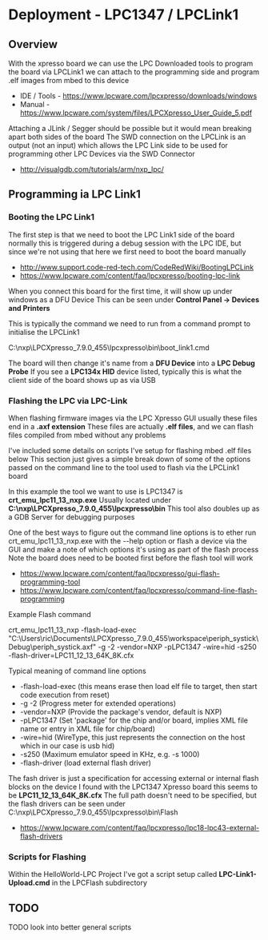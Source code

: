 # Deployment - LPC1347 / LPCLink1

## Overview

With the xpresso board we can use the LPC Downloaded tools to program the board via LPCLink1
we can attach to the programming side and program .elf images from mbed to this device

 * IDE / Tools - https://www.lpcware.com/lpcxpresso/downloads/windows
 * Manual - https://www.lpcware.com/system/files/LPCXpresso_User_Guide_5.pdf

Attaching a JLink / Segger should be possible but it would mean breaking apart both sides of the board
The SWD connection on the LPCLink is an output (not an input) which allows the LPC Link side
to be used for programming other LPC Devices via the SWD Connector

 * http://visualgdb.com/tutorials/arm/nxp_lpc/


## Programming ia LPC Link1


### Booting the LPC Link1

The first step is that we need to boot the LPC Link1 side of the board
normally this is triggered during a debug session with the LPC IDE, but since we're not using that here
we first need to boot the board manually

  * http://www.support.code-red-tech.com/CodeRedWiki/BootingLPCLink
  * https://www.lpcware.com/content/faq/lpcxpresso/booting-lpc-link

When you connect this board for the first time, it will show up under windows as a DFU Device
This can be seen under **Control Panel -> Devices and Printers**

This is typically the command we need to run from a command prompt to initialise the LPCLink1

  C:\nxp\LPCXpresso_7.9.0_455\lpcxpresso\bin\boot_link1.cmd

The board will then change it's name from a **DFU Device** into a **LPC Debug Probe**
If you see a **LPC134x HID** device listed, typically this is what the client side of the board shows up as via USB


### Flashing the LPC via LPC-Link

When flashing firmware images via the LPC Xpresso GUI usually these files end in a **.axf extension**
These files are actually **.elf files**, and we can flash files compiled from mbed without any problems

I've included some details on scripts I've setup for flashing mbed .elf files below
This section just gives a simple break down of some of the options passed on the command line to the tool used to flash via the LPCLink1 board

In this example the tool we want to use is LPC1347 is **crt_emu_lpc11_13_nxp.exe**
Usually located under **C:\nxp\LPCXpresso_7.9.0_455\lpcxpresso\bin**
This tool also doubles up as a GDB Server for debugging purposes

One of the best ways to figure out the command line options is to ether run crt_emu_lpc11_13_nxp.exe with the --help option
or flash a device via the GUI and make a note of which options it's using as part of the flash process
Note the board does need to be booted first before the flash tool will work

 * https://www.lpcware.com/content/faq/lpcxpresso/gui-flash-programming-tool
 * https://www.lpcware.com/content/faq/lpcxpresso/command-line-flash-programming

Example Flash command

  crt_emu_lpc11_13_nxp -flash-load-exec "C:\Users\ric\Documents\LPCXpresso_7.9.0_455\workspace\periph_systick\Debug\periph_systick.axf" -g -2 -vendor=NXP -pLPC1347  -wire=hid -s250  -flash-driver=LPC11_12_13_64K_8K.cfx

Typical meaning of command line options 

  * -flash-load-exec (this means erase then load elf file to target, then start code execution from reset)
  * -g -2 (Progress meter for extended operations)
  * -vendor=NXP (Provide the package's vendor, default is NXP)
  * -pLPC1347 (Set 'package' for the chip and/or board, implies XML file name or entry in XML file for chip/board)
  * -wire=hid (WireType, this just represents the connection on the host which in our case is usb hid)
  * -s250 (Maximum emulator speed in KHz, e.g. -s 1000)
  * -flash-driver (load external flash driver)

The fash driver is just a specification for accessing external or internal flash blocks on the device
I found with the LPC1347 Xpresso board this seems to be **LPC11_12_13_64K_8K.cfx**
The full path doesn't need to be specified, but the flash drivers can be seen under C:\nxp\LPCXpresso_7.9.0_455\lpcxpresso\bin\Flash

 * https://www.lpcware.com/content/faq/lpcxpresso/lpc18-lpc43-external-flash-drivers

### Scripts for Flashing

Within the HelloWorld-LPC Project I've got a script setup called **LPC-Link1-Upload.cmd** in the LPCFlash subdirectory

## TODO

TODO look into better general scripts